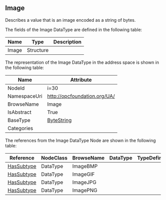 <!-- datatype -->
## Image
Describes a value that is an image encoded as a string of bytes.  
<!-- end of description -->
The fields of the Image DataType are defined in the following table:  

|Name|Type|Description|
|---|---|---|
|Image|Structure||

The representation of the Image DataType in the address space is shown in the following table:  

|Name|Attribute|
|---|---|
|NodeId|i=30|
|NamespaceUri|http://opcfoundation.org/UA/|
|BrowseName|Image|
|IsAbstract|True|
|BaseType|[ByteString](../../DataTypes/ByteString/readme.md)|
|Categories||

The references from the Image DataType Node are shown in the following table:  

|Reference|NodeClass|BrowseName|DataType|TypeDefinition|ModellingRule|
|---|---|---|---|---|---|
|[HasSubtype](../../ReferenceTypes/HasSubtype/readme.md)|DataType|ImageBMP||||
|[HasSubtype](../../ReferenceTypes/HasSubtype/readme.md)|DataType|ImageGIF||||
|[HasSubtype](../../ReferenceTypes/HasSubtype/readme.md)|DataType|ImageJPG||||
|[HasSubtype](../../ReferenceTypes/HasSubtype/readme.md)|DataType|ImagePNG||||

